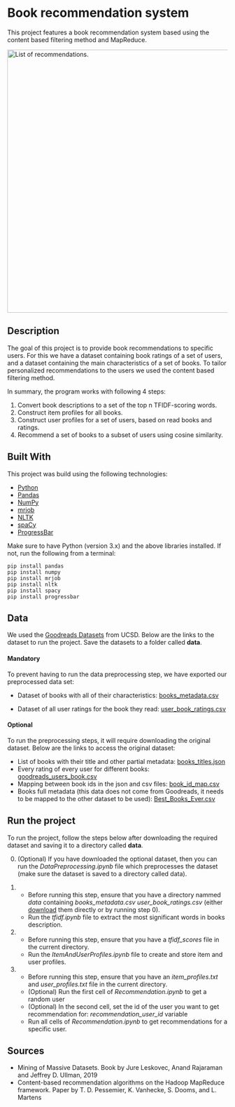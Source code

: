 # Book recommendation system

This project features a book recommendation system based using the content based filtering method and MapReduce.

<p align="left">
  <img src="https://user-images.githubusercontent.com/61467804/205084333-4b131699-3063-4858-bf31-5cc43e87bf85.png" alt="List of recommendations." width=600 />
</p>

## Description

The goal of this project is to provide book recommendations to specific users. For this we have a dataset containing book ratings of a set of users, and a dataset containing the main characteristics of a set of books. To tailor personalized recommendations to the users we used the content based filtering method.

In summary, the program works with following 4 steps:

1. Convert book descriptions to a set of the top n TFIDF-scoring words.
2. Construct item profiles for all books.
3. Construct user profiles for a set of users, based on read books and ratings.
4. Recommend a set of books to a subset of users using cosine similarity.

## Built With

This project was build using the following technologies:

- [Python](https://www.python.org/)
- [Pandas](https://pandas.pydata.org/)
- [NumPy](https://numpy.org/)
- [mrjob](https://mrjob.readthedocs.io/en/latest/)
- [NLTK](https://www.nltk.org/)
- [spaCy](https://spacy.io/)
- [ProgressBar](https://progressbar-2.readthedocs.io/en/latest/)

Make sure to have Python (version 3.x) and the above libraries installed. If not, run the following from a terminal:
```
pip install pandas
pip install numpy
pip install mrjob
pip install nltk
pip install spacy
pip install progressbar
```

## Data

We used the [Goodreads Datasets](https://sites.google.com/eng.ucsd.edu/ucsdbookgraph/home) from UCSD. Below are the links to the dataset to run the project. Save the datasets to a folder called **data**.

#### **Mandatory**

To prevent having to run the data preprocessing step, we have exported our preprocessed data set:

- Dataset of books with all of their characteristics: [books_metadata.csv](https://drive.google.com/file/d/18bopeQvWYmAUH5tga0X7dnM-HTneqVrU/view?usp=sharing)

- Dataset of all user ratings for the book they read: [user_book_ratings.csv](https://drive.google.com/file/d/1813UCk3913FR0TgGh3yJqXtOawaW54Gv/view?usp=sharing)

#### **Optional**

To run the preprocessing steps, it will require downloading the original dataset.
Below are the links to access the original dataset:

- List of books with their title and other partial metadata: [books_titles.json](https://drive.google.com/file/d/1Iqv9TROqNgYbUDijSaDegv4EPpxO97t3/view?usp=sharing)
- Every rating of every user for different books: [goodreads_users_book.csv](https://drive.google.com/open?id=1zmylV7XW2dfQVCLeg1LbllfQtHD2KUon)
- Mapping between book ids in the json and csv files: [book_id_map.csv](https://drive.google.com/uc?id=1CHTAaNwyzvbi1TR08MJrJ03BxA266Yxr)
- Books full metadata (this data does not come from Goodreads, it needs to be mapped to the other dataset to be used): [Best_Books_Ever.csv](https://zenodo.org/record/4265096?fbclid=IwAR3GKs_9DD4UMYx7i3D9HWZl91fjdC5UQkwtX8K-b1Cos5DBVEGI-pyPyLI)

## Run the project

To run the project, follow the steps below after downloading the required dataset and saving it to a directory called **data**.

0. (Optional) If you have downloaded the optional dataset, then you can run the _DataPreprocessing.ipynb_ file which preprocesses the dataset (make sure the dataset is saved to a directory called data).
1. - Before running this step, ensure that you have a directory nammed _data_ containing _books_metadata.csv_ _user_book_ratings.csv_ (either [download](#mandatory) them directly or by running step 0).

   * Run the _tfidf.ipynb_ file to extract the most significant words in books description.

2. - Before running this step, ensure that you have a _tfidf_scores_ file in the current directory.

   * Run the _ItemAndUserProfiles.ipynb_ file to create and store item and user profiles.

3. - Before running this step, ensure that you have an _item_profiles.txt_ and _user_profiles.txt_ file in the current directory.
   * (Optional) Run the first cell of _Recommendation.ipynb_ to get a random user
   * (Optional) In the second cell, set the id of the user you want to get recommendation for: _recommendation_user_id_ variable
   * Run all cells of _Recommendation.ipynb_ to get recommendations for a specific user.

## Sources

- Mining of Massive Datasets. Book by Jure Leskovec, Anand Rajaraman and Jeffrey D. Ullman, 2019
- Content-based recommendation algorithms on the Hadoop MapReduce framework. Paper by T. D. Pessemier, K. Vanhecke, S. Dooms, and L. Martens
